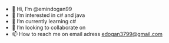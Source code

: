 - 👋 Hi, I’m @emindogan99
- 👀 I’m interested in c# and java
- 🌱 I’m currently learning c#
- 💞️ I’m looking to collaborate on 
- 📫 How to reach me on email adress edogan3799@gmail.com

<!---
emindogan99/emindogan99 is a ✨ special ✨ repository because its `README.md` (this file) appears on your GitHub profile.
You can click the Preview link to take a look at your changes.
--->

